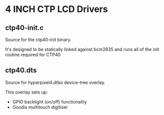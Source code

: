 # 4 INCH CTP LCD Drivers

## ctp40-init.c

Source for the ctp40-init binary.

It's designed to be statically linked against bcm2835 and runs all of the init routine required for CTP40

## ctp40.dts

Source for hyperpixel4.dtbo device-tree overlay.

This overlay sets up:

* GPIO backlight (on/off) functionality
* Goodix multitouch digitiser
